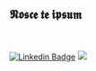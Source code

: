 ## 𝕹𝖔𝖘𝖈𝖊 𝖙𝖊 𝖎𝖕𝖘𝖚𝖒 
<br><br>
[![Linkedin Badge](https://img.shields.io/badge/LinkedIn-0077B5?style=for-the-badge&logo=linkedin&logoColor=white)](https://www.linkedin.com/in/filipe-mateus-574411289/) 
<a href="https://www.instagram.com/matheus___fillipe/?igsh=MXgzOWJ3aGw3aHV5ZA%3D%3D&utm_source=qr" target="_blank"><img src="https://img.shields.io/badge/-Instagram-%23E4405F?style=for-the-badge&logo=instagram&logoColor=white" target="_blank"></a>
